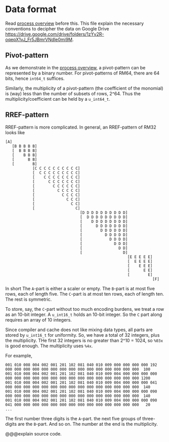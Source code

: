 
# Data format

Read [process overview](process.md) before this.
This file explain the necessary conventions to decipher the data on Google Drive
<https://drive.google.com/drive/folders/1zYv2R-oqepX1vJ_Fr5JBmrVNdle0mi9M>.

## Pivot-pattern

As we demonstrate in the [process overview](process.md),
a pivot-pattern can be represented by a binary number.
For pivot-patterns of RM64, there are 64 bits, hence `int64_t` suffices.

Similarly, the multiplicity of a pivot-pattern (the coefficient of the monomial)
is (way) less than the number of subsets of rows, 2^64.
Thus the multiplicity/coefficient can be held by a `u_int64_t`.

## RREF-pattern

RREF-pattern is more complicated.
In general, an RREF-pattern of RM32 looks like
```
[A]
   [B B B B B]
   [  B B B B]
   [    B B B]
   [      B B]
   [        B]
            [C C C C C C C C C C]
            [  C C C C C C C C C]
            [    C C C C C C C C]
            [      C C C C C C C]
            [        C C C C C C]
            [          C C C C C]
            [            C C C C]
            [              C C C]
            [                C C]
            [                  C]
                                 [D D D D D D D D D D]
                                 [  D D D D D D D D D]
                                 [    D D D D D D D D]
                                 [      D D D D D D D]
                                 [        D D D D D D]
                                 [          D D D D D]
                                 [            D D D D]
                                 [              D D D]
                                 [                D D]
                                 [                  D]
                                                      [E E E E E]
                                                      [  E E E E]
                                                      [    E E E]
                                                      [      E E]
                                                      [        E]
                                                                 [F]

```

In short
The `A`-part is either a scaler or empty.
The `B`-part is at most five rows, each of length five.
The `C`-part is at most ten rows, each of length ten.
The rest is symmetric.

To store, say, the `C`-part without too much encoding burdens,
we treat a row as an 10-bit integer.
A `u_int16_t` holds an 10-bit integer.
So the `C` part along requires an array of 10 integers.

Since compiler and cache does not like mixing data types,
all parts are stored by `u_int16_t` for uniformity.
So, we have a total of 32 integers, plus the multiplicity.
THe first 32 integers is no greater than 2^10 = 1024, so `%03x` is good enough.
The multiplicity uses `%4x`.

For example,

```text
001 010 008 004 002 001 201 102 081 040 010 009 000 000 000 000 192 000 000 000 000 000 000 000 000 000 000 000 000 000 000 000  100
001 010 008 004 002 001 201 102 081 040 010 009 004 000 000 000 000 000 000 000 000 000 000 000 000 000 000 000 000 000 000 000 1200
001 010 008 004 002 001 201 102 081 040 010 009 004 000 000 000 041 000 000 000 000 000 000 000 000 000 000 000 000 000 000 000  140
001 010 008 004 002 001 201 102 081 040 010 009 004 000 000 000 090 000 000 000 000 000 000 000 000 000 000 000 000 000 000 000  140
001 010 008 004 002 001 201 102 081 040 010 009 004 000 000 000 090 041 000 000 000 000 000 000 000 000 000 000 000 000 000 000   20
...
```

The first number three digits is the `A`-part.
the next five groups of three-digits are the `B`-part.
And so on.
The number at the end is the multiplicity.

@@@explain source code.
